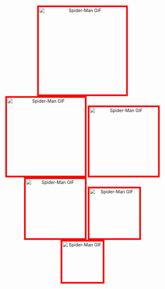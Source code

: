 <p align="center">
  <img src="https://media.giphy.com/media/vKhKsyEFVK4IuEKzWY/giphy.gif" alt="Spider-Man GIF" width="280" height="280" style="border: 5px solid #ff0000;">
  <img src="https://media.giphy.com/media/vKhKsyEFVK4IuEKzWY/giphy.gif" alt="Spider-Man GIF" width="250" height="250" style="border: 5px solid #ff0000;">
  <img src="https://media.giphy.com/media/vKhKsyEFVK4IuEKzWY/giphy.gif" alt="Spider-Man GIF" width="220" height="220" style="border: 5px solid #ff0000;">
  <img src="https://media.giphy.com/media/vKhKsyEFVK4IuEKzWY/giphy.gif" alt="Spider-Man GIF" width="190" height="190" style="border: 5px solid #ff0000;">
  <img src="https://media.giphy.com/media/vKhKsyEFVK4IuEKzWY/giphy.gif" alt="Spider-Man GIF" width="160" height="160" style="border: 5px solid #ff0000;">
  <img src="https://media.giphy.com/media/vKhKsyEFVK4IuEKzWY/giphy.gif" alt="Spider-Man GIF" width="130" height="130" style="border: 5px solid #ff0000;">
</p>


